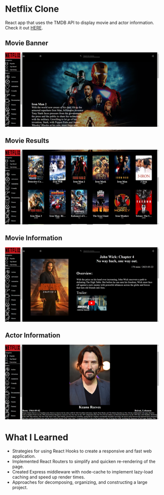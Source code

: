 # Netflix Clone
React app that uses the TMDB API to display movie and actor information.
Check it out [HERE](https://netflix-clone-one-pink.vercel.app/).

## Movie Banner
<img src = "./readMe_images/movieBanner.png"/>
<br>

## Movie Results
<img src = "./readMe_images/movieResults.png"/>
<br>

## Movie Information
<img src = "./readMe_images/movieInfo.png"/>
<br>

## Actor Information
<img src = "./readMe_images/actorInfo.png"/>
<br>

# What I Learned
* Strategies for using React Hooks to create a responsive and fast web application.
* Implemented React Routers to simplify and quicken re-rendering of the page.
* Created Express middleware with node-cache to implement lazy-load caching and speed up render times.
* Approaches for decomposing, organizing, and constructing a large project.